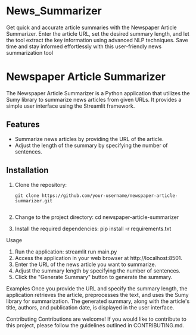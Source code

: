 # News_Summarizer
Get quick and accurate article summaries with the Newspaper Article Summarizer. Enter the article URL, set the desired summary length, and let the tool extract the key information using advanced NLP techniques. Save time and stay informed effortlessly with this user-friendly news summarization tool

# Newspaper Article Summarizer

The Newspaper Article Summarizer is a Python application that utilizes the Sumy library to summarize news articles from given URLs. It provides a simple user interface using the Streamlit framework.

## Features

- Summarize news articles by providing the URL of the article.
- Adjust the length of the summary by specifying the number of sentences.

## Installation

1. Clone the repository:

   ```shell
   git clone https://github.com/your-username/newspaper-article-summarizer.git

   
1. Change to the project directory:
   cd newspaper-article-summarizer

2. Install the required dependencies:
   pip install -r requirements.txt


Usage
1. Run the application:
   streamlit run main.py
2. Access the application in your web browser at http://localhost:8501.
3. Enter the URL of the news article you want to summarize.
4. Adjust the summary length by specifying the number of sentences.
5. Click the "Generate Summary" button to generate the summary.

Examples
Once you provide the URL and specify the summary length, the application retrieves the article, preprocesses the text, and uses the Sumy library for summarization. The generated summary, along with the article's title, authors, and publication date, is displayed in the user interface.

Contributing
Contributions are welcome! If you would like to contribute to this project, please follow the guidelines outlined in CONTRIBUTING.md.
